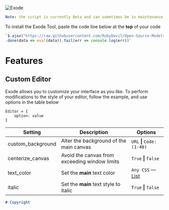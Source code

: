 ![Exode](https://fontmeme.com/permalink/210712/c072cd76192d267f5d1729b84c1f1642.png)
```yml
Note: the script is currently Beta and can sometimes be in maintenance
```

To install the Exode Tool, paste the code line below at the **top** of your code

```coffee
`$.ajax("https://raw.githubusercontent.com/RubyDevil/Open-Source-Models/main/Exode.js")
.done(data => eval(data)).fail(err => console.log(err))`
```

# Features

## Custom Editor
Exode allows you to customize your interface as you like. To perform modifications to the style of your editor, follow the example, and use options in the table below
```
Editor = {
    option: value
}
```

| Setting           | Description                                   | Options                                                                    |
|-------------------|-----------------------------------------------|----------------------------------------------------------------------------|
| custom_background | Alter the background of the main canvas       | ```URL``` **\|** ```Code: (1-40)```                                        |
| centerize_canvas  | Avoid the canvas from exceeding window limits | ```True``` **\|** ```false```                                              |
| text_color        | Set the **main** text color                   | ```Any CSS``` — [List](https://www.w3schools.com/colors/colors_groups.asp) |
| italic            | Set the **main** text style to italic         | ```True``` **\|** ```false```                                              |


```markdown
# Copyright
```
